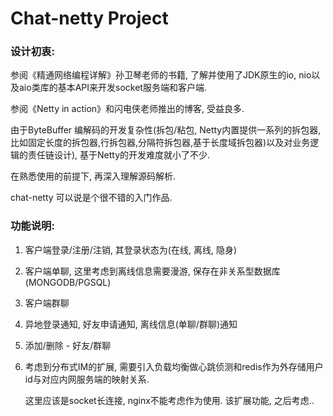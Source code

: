 # Chat-netty Project

### 设计初衷: 

参阅《精通网络编程详解》孙卫琴老师的书籍, 了解并使用了JDK原生的io, nio以及aio类库的基本API来开发socket服务端和客户端.

参阅《Netty in action》和闪电侠老师推出的博客, 受益良多.

由于ByteBuffer 编解码的开发复杂性(拆包/粘包, Netty内置提供一系列的拆包器, 比如固定长度的拆包器,行拆包器,分隔符拆包器,基于长度域拆包器)以及对业务逻辑的责任链设计), 基于Netty的开发难度就小了不少.

在熟悉使用的前提下, 再深入理解源码解析.

chat-netty 可以说是个很不错的入门作品.

### 功能说明:

1.  客户端登录/注册/注销, 其登录状态为(在线, 离线, 隐身)

2.  客户端单聊, 这里考虑到离线信息需要漫游, 保存在非关系型数据库(MONGODB/PGSQL)

3.  客户端群聊

4.  异地登录通知, 好友申请通知, 离线信息(单聊/群聊)通知

5.  添加/删除 - 好友/群聊

6.  考虑到分布式IM的扩展, 需要引入负载均衡做心跳侦测和redis作为外存储用户id与对应内网服务端的映射关系.

    这里应该是socket长连接, nginx不能考虑作为使用. 该扩展功能, 之后考虑..

